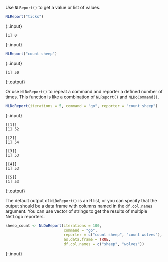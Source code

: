 ---
---
  
Use `NLReport()` to get a value or list of values.


~~~r
NLReport("ticks")
~~~
{:.input}
~~~
[1] 0
~~~
{:.input}
~~~r
NLReport("count sheep")
~~~
{:.input}
~~~
[1] 50
~~~
{:.output}

Or use `NLDoReport()` to repeat a command and reporter a defined number of times. This function is like a combination of `NLReport()` and `NLDoCommand()`.


~~~r
NLDoReport(iterations = 5, command = "go", reporter = "count sheep")
~~~
{:.input}
~~~
[[1]]
[1] 52

[[2]]
[1] 54

[[3]]
[1] 53

[[4]]
[1] 53

[[5]]
[1] 53
~~~
{:.output}

The default output of `NLDoReport()` is an R list, or you can specify that the output should be a data frame with columns named in the `df.col.names` argument. You can use vector of strings to get the results of multiple NetLogo reporters. 


~~~r
sheep_count <- NLDoReport(iterations = 100, 
                          command = "go", 
                          reporter = c("count sheep", "count wolves"),
                          as.data.frame = TRUE,
                          df.col.names = c("sheep", "wolves"))
~~~
{:.input}



